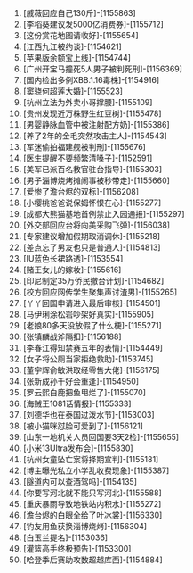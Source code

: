 
1. [戚薇回应自己130斤]-[1155863]
1. [李稻葵建议发5000亿消费券]-[1155712]
1. [这份赏花地图请收好]-[1155654]
1. [江西九江被约谈]-[1154621]
1. [苹果版余额宝上线]-[1154744]
1. [广州开宝马撞死5人男子被判死刑]-[1156369]
1. [国内检出多例XBB.1.16毒株]-[1154916]
1. [窦骁何超莲大婚]-[1155523]
1. [杭州立法为外卖小哥撑腰]-[1155109]
1. [贵州发现近万株野生红豆树]-[1155478]
1. [男婴静脉血管中被注射配方奶]-[1155386]
1. [养了2年的金毛突然攻击主人]-[1154543]
1. [军迷偷拍福建舰被判刑]-[1155676]
1. [医生提醒不要频繁清嗓子]-[1152591]
1. [美军已派百名教官驻台指导]-[1155303]
1. [男子淄博烧烤摊闹事被秒带走]-[1155660]
1. [爱惨了澹台烬的双标]-[1156208]
1. [小樱桃爸爸说保姆怀恨在心]-[1155277]
1. [成都大熊猫基地首例禁止入园通报]-[1155297]
1. [外交部回应台将向美采购飞弹]-[1156038]
1. [专家建议增加假期取消调休]-[1155218]
1. [差点忘了男友也只是普通人]-[1154813]
1. [IU蓝色长裙路透]-[1153554]
1. [赌王女儿的嫁妆]-[1155616]
1. [印尼制定35万侨民撤台计划]-[1154682]
1. [校方回应网传学生聚集声讨渣男]-[1155265]
1. [丫丫回国申请进入最后审核]-[1154501]
1. [马伊琍涂松岩吵架好真实]-[1155905]
1. [老娘80多天没放假了什么梗]-[1155271]
1. [张镇麟战斧隔扣]-[1156188]
1. [李春江得知禁赛五年的表情]-[1154449]
1. [女子将公厕当家拒绝救助]-[1153745]
1. [董宇辉俞敏洪取经零售大佬]-[1156175]
1. [张新成孙千好会重逢]-[1154950]
1. [罗云熙白鹿把鱼甩烂了]-[1155070]
1. [海贼王1081话情报]-[1155333]
1. [刘德华也在泰国过泼水节]-[1153003]
1. [被小猫咪怼脸可爱到了]-[1156121]
1. [山东一地机关人员回国要3天2检]-[1155655]
1. [小米13Ultra发布会]-[1155830]
1. [杭州女童坠亡案将择期宣判]-[1155181]
1. [博主曝光私立小学乱收费现象]-[1155387]
1. [隧道内可以查酒驾吗]-[1154135]
1. [你要写河北就不能只写河北]-[1155588]
1. [重庆暴雨导致地铁站内积水]-[1155272]
1. [澹台烬的白眼全给了叶冰裳]-[1156330]
1. [钓友用鱼获换淄博烧烤]-[1156304]
1. [白玉兰提名]-[1153036]
1. [灌篮高手终极预告]-[1153300]
1. [哈登季后赛助攻数超越库西]-[1154884]